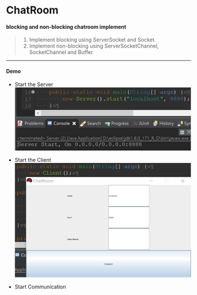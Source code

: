 # ChatRoom
#### blocking and non-blocking chatroom implement

> 1. Implement blocking using ServerSocket and Socket.
> 2. Implement non-blocking using ServerSocketChannel, SocketChannel and Buffer.

----------------------------------------------------------------------------------

#### Demo
* Start the Server <br/>
  <img src="https://github.com/michael-ouyang-projects/ChatRoom/blob/master/pictures/server.png" width="600">

* Start the Client <br/>
  <img src="https://github.com/michael-ouyang-projects/ChatRoom/blob/master/pictures/client.png" width="600">
  
* Start Communication
